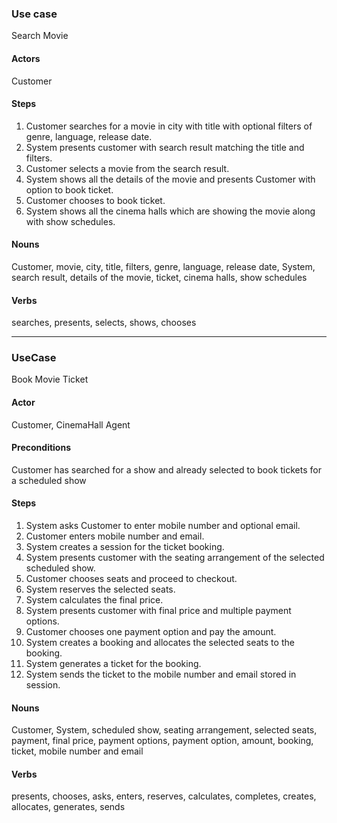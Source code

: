 ### Use case

Search Movie

#### Actors

Customer

#### Steps

1. Customer searches for a movie in city with title with optional filters of genre, language,
   release date.
2. System presents customer with search result matching the title and filters.
3. Customer selects a movie from the search result.
4. System shows all the details of the movie and presents Customer with option to book ticket.
5. Customer chooses to book ticket.
6. System shows all the cinema halls which are showing the movie along with show schedules.

#### Nouns

Customer, movie, city, title, filters, genre, language, release date, System, search result,
details of the movie, ticket, cinema halls, show schedules

#### Verbs

searches, presents, selects, shows, chooses

***

### UseCase

Book Movie Ticket

#### Actor

Customer, CinemaHall Agent

#### Preconditions

Customer has searched for a show and already selected to book tickets for a scheduled show

#### Steps

1. System asks Customer to enter mobile number and optional email.
2. Customer enters mobile number and email.
3. System creates a session for the ticket booking.
4. System presents customer with the seating arrangement of the selected scheduled show.
5. Customer chooses seats and proceed to checkout.
6. System reserves the selected seats.
7. System calculates the final price.
8. System presents customer with final price and multiple payment options.
9. Customer chooses one payment option and pay the amount.
10. System creates a booking and allocates the selected seats to the booking.
11. System generates a ticket for the booking.
12. System sends the ticket to the mobile number and email stored in session.

#### Nouns

Customer, System, scheduled show, seating arrangement, selected seats, payment, final price, 
payment options, payment option, amount, booking, ticket, mobile number and email

#### Verbs

presents, chooses, asks, enters, reserves, calculates, completes, creates, allocates, generates,
sends
